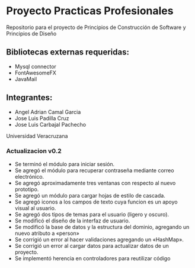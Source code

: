 # Proyecto Practicas Profesionales


Repositorio para el proyecto de Principios de Construcción de Software y Principios de Diseño




       
       
       
## Bibliotecas externas requeridas:
  - Mysql connector
  - FontAwesomeFX
  - JavaMail
       
## Integrantes:
  - Angel Adrian Camal Garcia
  - Jose Luis Padilla Cruz
  - Jose Luis Carbajal Pachecho

Universidad Veracruzana

### Actualizacion v0.2
- Se terminó el módulo para iniciar sesión.
- Se agregó el módulo para recuperar contraseña mediante correo electrónico.
- Se agregó aproximadamente tres ventanas con respecto al nuevo prototipo.
- Se agregó un módulo para cargar hojas de estilo de cascada.
- Se agregó iconos a los campos de texto cuya funcion es un apoyo visual al usuario.
- Se agregó dos tipos de temas para el usuario (ligero y oscuro).
- Se modificó el diseño de la interfaz de usuario.
- Se modificó la base de datos y la estructura del dominio, agregando un nuevo atributo a «person»
- Se corrigió un error al hacer validaciones agregando un «HashMap».
- Se corrigió un error al cargar datos para actualizar datos de un proyecto.
- Se implementó herencia en controladores para reutilizar código
